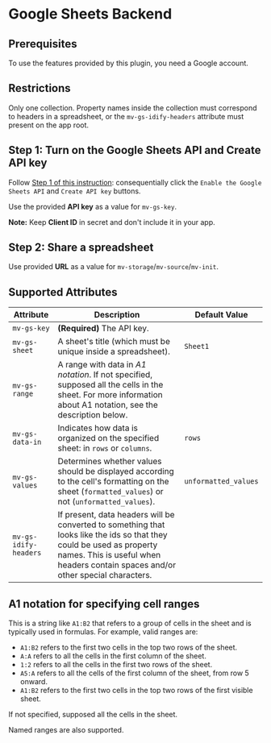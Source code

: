 # Google Sheets Backend

## Prerequisites

To use the features provided by this plugin, you need a Google account.

## Restrictions

Only one collection. Property names inside the collection must correspond to headers in a spreadsheet, or the `mv-gs-idify-headers` attribute must present on the app root.

## Step 1: Turn on the Google Sheets API and Create API key

Follow [Step 1 of this instruction](https://developers.google.com/sheets/api/quickstart/js): consequentially click the `Enable the Google Sheets API` and `Create API key` buttons.

Use the provided **API key** as a value for `mv-gs-key`.

**Note:** Keep **Client ID** in secret and don't include it in your app.

## Step 2: Share a spreadsheet

Use provided **URL** as a value for `mv-storage`/`mv-source`/`mv-init`.

## Supported Attributes

| Attribute             | Description                                                                                                                                                                                               | Default Value        |
|-----------------------|-----------------------------------------------------------------------------------------------------------------------------------------------------------------------------------------------------------|----------------------|
| `mv-gs-key`           | **(Required)** The API key.                                                                                                                                                                               |                      |
| `mv-gs-sheet`         | A sheet's title (which must be unique inside a spreadsheet).                                                                                                                                              | `Sheet1`             |
| `mv-gs-range`         | A range with data in *A1 notation*. If not specified, supposed all the cells in the sheet. For more information about A1 notation, see the description below.                                             |                      |
| `mv-gs-data-in`       | Indicates how data is organized on the specified sheet: in `rows` or `columns`.                                                                                                                           | `rows`               |
| `mv-gs-values`        | Determines whether values should be displayed according to the cell's formatting on the sheet (`formatted_values`) or not (`unformatted_values`).                                                         | `unformatted_values` |
| `mv-gs-idify-headers` | If present, data headers will be converted to something that looks like the ids so that they could be used as property names. This is useful when headers contain spaces and/or other special characters. |                      |

## A1 notation for specifying cell ranges

This is a string like `A1:B2` that refers to a group of cells in the sheet and is typically used in formulas. For example, valid ranges are:

- `A1:B2` refers to the first two cells in the top two rows of the sheet.
- `A:A` refers to all the cells in the first column of the sheet.
- `1:2` refers to all the cells in the first two rows of the sheet.
- `A5:A` refers to all the cells of the first column of the sheet, from row 5 onward.
- `A1:B2` refers to the first two cells in the top two rows of the first visible sheet.

If not specified, supposed all the cells in the sheet.

Named ranges are also supported.
